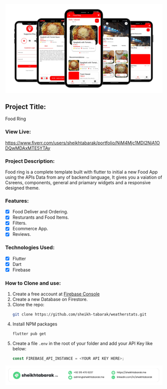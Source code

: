 [![Cover Image](https://github.com/sheikh-tabarak/food_ring/blob/main/assets/image/cover-foodring.png?raw=true)](https://www.fiverr.com/users/sheikhtabarak/portfolio/NjM4Mjc1MDI2NjA1ODQwMDAxMTE5YTAy)

## Project Title:
Food Ring
 
### View Live:
https://www.fiverr.com/users/sheikhtabarak/portfolio/NjM4Mjc1MDI2NjA1ODQwMDAxMTE5YTAy

### Project Description:
Food ring is a complete template built with flutter to initial a new Food App using the APIs Data from any of backend language, It gives you a vaiation of Csreens, components, general and priamary widgets and a responsive designed theme.

### Features:
- [x] Food Deliver and Ordering.
- [x] Resturants and Food Items.
- [x] Filters.
- [x] Ecommerce App.
- [x] Reviews.

### Technologies Used:
- [x] Flutter
- [x] Dart
- [x] Firebase

### How to Clone and use:
1. Create a free account at [Firebase Console](https://console.firebase.google.com)
2. Create a new Database on Firestore.
3. Clone the repo:
   ```sh
   git clone https://github.com/sheikh-tabarak/weatherstats.git
   ```
4. Install NPM packages
   ```sh
   flutter pub get
   ```
5. Create a file ` .env ` in the root of your folder and add your API Key like below:
   ```js
   const FIREBASE_API_INSTANCE = <YOUR API KEY HERE>;
   ```

[![Footer Image](https://raw.githubusercontent.com/sheikh-tabarak/sheikh-tabarak/main/Githubfooter.png)](https://sheikhtabarak.me/)
